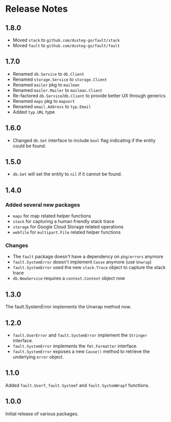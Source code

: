 Release Notes
=============

## 1.8.0

- Moved `stack` to `github.com/dusteg-go/fault/stack`
- Moved `fault` to `github.com/dusteg-go/fault/fault`

## 1.7.0

- Renamed `db.Service` to `db.Client`
- Renamed `storage.Service` to `storage.Client`
- Renamed `mailer` pkg to `mailman`
- Renamed `mailer.Mailer` to `mailman.Client`
- Re-factored `db.Service`/`db.Client` to provide better UX through generics
- Renamed `maps` pkg to `mapsort`
- Renamed `email.Address` to `typ.Email`
- Added `typ.URL` type

## 1.6.0

- Changed `db.Get` interface to include `bool` flag indicating if the entity could be found.

## 1.5.0

- `db.Get` will set the entity to `nil` if it cannot be found.

## 1.4.0

### Added several new packages

- `maps` for map related helper functions
- `stack` for capturing a human friendly stack trace
- `storage` for Google Cloud Storage related operations
- `webfile` for `multipart.File` related helper functions

### Changes

- The `fault` package doesn't have a dependency on `pkg/errors` anymore
- `fault.SystemError` doesn't implement `Cause` anymore (use `Unwrap`)
- `fault.SystemError` used the new `stack.Trace` object to capture the stack trace
- `db.NewService` requires a `context.Context` object now

## 1.3.0

The fault.SystemError implements the Unwrap method now.

## 1.2.0

- `fault.UserError` and `fault.SystemError` implement the `Stringer` interface.
- `fault.SystemError` implements the `fmt.Formatter` interface.
- `fault.SystemError` exposes a new `Cause()` method to retrieve the underlying `error` object.

## 1.1.0

Added `fault.Userf`, `fault.Systemf` and `fault.SystemWrapf` functions.

## 1.0.0

Initial release of various packages.
